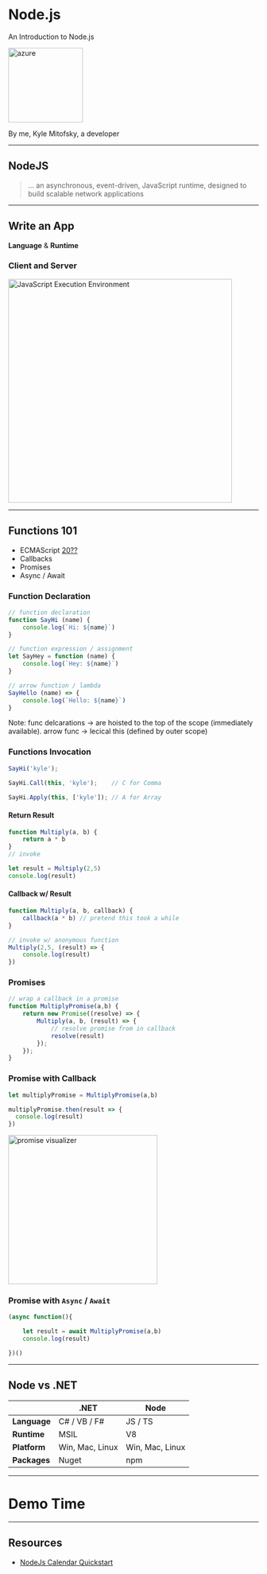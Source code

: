 # Node.js

An Introduction to Node.js

<img src="content/images/nodejs.png" width="150" alt="azure" class="transparent-img">


By me, Kyle Mitofsky, a developer

---

## NodeJS

> ... an asynchronous, event-driven, JavaScript runtime, designed to build scalable network applications

---


## Write an App

**Language**
&
**Runtime**



### Client and Server

<img src="content/images/ClientServerJS.png" width="450" alt="JavaScript Execution Environment" >

---

## Functions 101

* ECMAScript [20??](https://codeburst.io/javascript-wtf-is-es6-es8-es-2017-ecmascript-dca859e4821c)
* Callbacks
* Promises
* Async / Await




### Function Declaration

```js
// function declaration
function SayHi (name) {
    console.log(`Hi: ${name}`)
}

// function expression / assignment
let SayHey = function (name) {
    console.log(`Hey: ${name}`)
}

// arrow function / lambda
SayHello (name) => {
    console.log(`Hello: ${name}`)
}
```

Note: func delcarations -> are hoisted to the top of the scope (immediately available).
arrow func -> lecical this (defined by outer scope)




### Functions Invocation

```js
SayHi('kyle');

SayHi.Call(this, 'kyle');    // C for Comma

SayHi.Apply(this, ['kyle']); // A for Array
```




#### Return Result

```js
function Multiply(a, b) {
    return a * b
}
// invoke

let result = Multiply(2,5)
console.log(result)
```

#### Callback w/ Result

```js
function Multiply(a, b, callback) {
    callback(a * b) // pretend this took a while
}

// invoke w/ anonymous function
Multiply(2,5, (result) => {
    console.log(result)
})
```



### Promises

```js
// wrap a callback in a promise
function MultiplyPromise(a,b) {
    return new Promise((resolve) => {
        Multiply(a, b, (result) => {
            // resolve promise from in callback
            resolve(result)
        });
    });
}
```



### Promise with Callback

```js
let multiplyPromise = MultiplyPromise(a,b)

multiplyPromise.then(result => {
  console.log(result)
})
```

[<img src="content/images/promise.png" width="300" alt="promise visualizer">](https://bevacqua.github.io/promisees/#)




### Promise with `Async` / `Await`

```js
(async function(){

    let result = await MultiplyPromise(a,b)
    console.log(result)

})()
```

---

## Node vs .NET

|              | .NET            | Node             |
|--|--|--|
| **Language** | C# / VB / F#    | JS / TS          |
| **Runtime**  | MSIL            | V8               |
| **Platform** | Win, Mac, Linux | Win, Mac, Linux  |
| **Packages** | Nuget           | npm              |

---

# Demo Time

---

## Resources

* [NodeJs Calendar Quickstart](https://developers.google.com/calendar/quickstart/nodejs)
